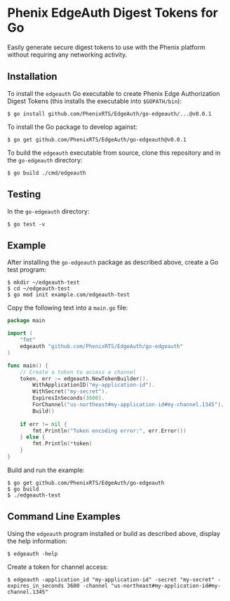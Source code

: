 # Phenix EdgeAuth Digest Tokens for Go

Easily generate secure digest tokens to use with the Phenix platform
without requiring any networking activity.

## Installation

To install the `edgeauth` Go executable to create Phenix Edge
Authorization Digest Tokens (this installs the executable into
`$GOPATH/bin`):

```shell script
$ go install github.com/PhenixRTS/EdgeAuth/go-edgeauth/...@v0.0.1
```

To install the Go package to develop against:

```shell script
$ go get github.com/PhenixRTS/EdgeAuth/go-edgeauth@v0.0.1
```

To build the `edgeauth` executable from source, clone this repository
and in the `go-edgeauth` directory:

```shell script
$ go build ./cmd/edgeauth
```

## Testing

In the `go-edgeauth` directory:

```shell script
$ go test -v
```

## Example

After installing the `go-edgeauth` package as described above, create
a Go test program:

```shell script
$ mkdir ~/edgeauth-test
$ cd ~/edgeauth-test
$ go mod init example.com/edgeauth-test
```

Copy the following text into a `main.go` file:

```go
package main

import (
	"fmt"
	edgeauth "github.com/PhenixRTS/EdgeAuth/go-edgeauth"
)

func main() {
	// Create a token to access a channel
	token, err := edgeauth.NewTokenBuilder().
		WithApplicationID("my-application-id").
		WithSecret("my-secret").
		ExpiresInSeconds(3600).
		ForChannel("us-northeast#my-application-id#my-channel.1345").
		Build()
    
	if err != nil {
		fmt.Println("Token encoding error:", err.Error())
	} else {
		fmt.Println(*token)
	}
}
```

Build and run the example:

```shell script
$ go get github.com/PhenixRTS/EdgeAuth/go-edgeauth
$ go build
$ ./edgeauth-test
```

## Command Line Examples

Using the `edgeauth` program installed or build as described above,
display the help information:

```shell script
$ edgeauth -help
```

Create a token for channel access:

```shell script
$ edgeauth -application_id "my-application-id" -secret "my-secret" -expires_in_seconds 3600 -channel "us-northeast#my-application-id#my-channel.1345"
```
